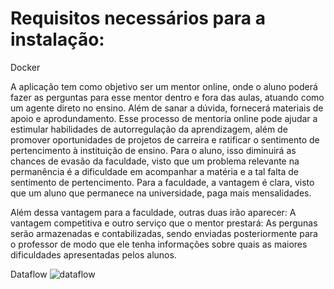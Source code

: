 # Requisitos necessários para a instalação:

Docker


A aplicação tem como objetivo ser um mentor online, onde o aluno poderá fazer as perguntas para esse mentor dentro e fora das aulas, atuando como um agente direto no ensino. Além de sanar a dúvida, fornecerá materiais de apoio e aprodundamento. Esse processo de mentoria online pode ajudar a estimular habilidades de autorregulação da aprendizagem, além de promover oportunidades de projetos de carreira e ratificar o sentimento de pertencimento à instituição de ensino. Para o aluno, isso diminuirá as chances de evasão da faculdade, visto que um problema relevante na permanência é a dificuldade em acompanhar a matéria e a tal falta de sentimento de pertencimento. Para a faculdade, a vantagem é clara, visto que um aluno que permanece na universidade, paga mais mensalidades.

Além dessa vantagem para a faculdade, outras duas irão aparecer: A vantagem competitiva e outro serviço que o mentor prestará: As pergunas serão armazenadas e contabilizadas, sendo enviadas posteriormente para o professor de modo que ele tenha informações sobre quais as maiores dificuldades apresentadas pelos alunos. 

Dataflow
![dataflow](/businessmodel/PresentationsQueroAI.png)